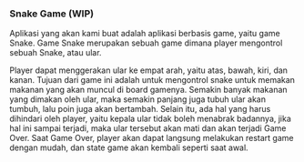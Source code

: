 ### Snake Game (WIP)

Aplikasi yang akan kami buat adalah aplikasi berbasis game, yaitu game Snake. Game Snake merupakan sebuah game dimana player mengontrol sebuah Snake, atau ular. 

Player dapat menggerakan ular ke empat arah, yaitu atas, bawah, kiri, dan kanan. Tujuan dari game ini adalah untuk mengontrol snake untuk memakan makanan yang akan muncul di board gamenya. Semakin banyak makanan yang dimakan oleh ular, maka semakin panjang juga tubuh ular akan tumbuh, lalu poin juga akan bertambah. Selain itu, ada hal yang harus dihindari oleh player, yaitu kepala ular tidak boleh menabrak badannya, jika hal ini sampai terjadi, maka ular tersebut akan mati dan akan terjadi Game Over. Saat Game Over, player akan dapat langsung melakukan restart game dengan mudah, dan state game akan kembali seperti saat awal. 
